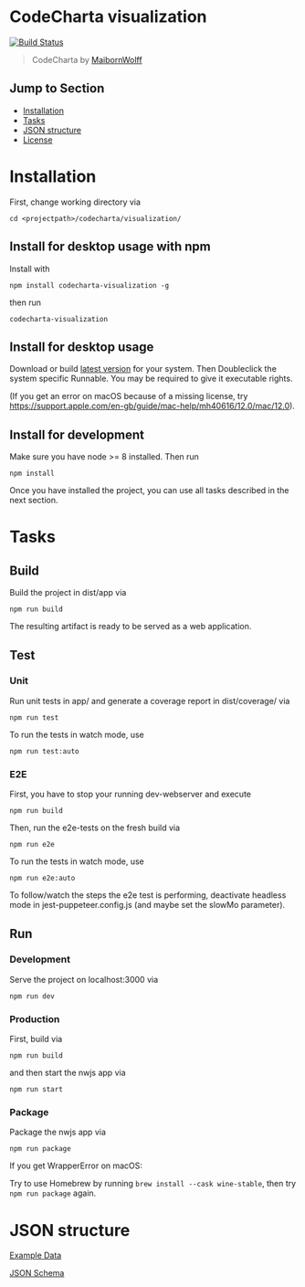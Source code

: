 # CodeCharta visualization

[![Build Status](https://travis-ci.org/MaibornWolff/codecharta.svg?branch=main)](https://travis-ci.org/MaibornWolff/codecharta)

> CodeCharta by [MaibornWolff](https://www.maibornwolff.de)

## Jump to Section

-   [Installation](#installation)
-   [Tasks](#tasks)
-   [JSON structure](#json-structure)
-   [License](LICENSE.md)

# Installation

First, change working directory via

`cd <projectpath>/codecharta/visualization/`

## Install for desktop usage with npm

Install with

`npm install codecharta-visualization -g`

then run

`codecharta-visualization`

## Install for desktop usage

Download or build [latest version](https://github.com/MaibornWolff/codecharta/releases/latest) for your system.
Then Doubleclick the system specific Runnable. You may be required to give it executable rights.

(If you get an error on macOS because of a missing license, try https://support.apple.com/en-gb/guide/mac-help/mh40616/12.0/mac/12.0).

## Install for development

Make sure you have node >= 8 installed. Then run

`npm install`

Once you have installed the project, you can use all tasks described in the next section.

# Tasks

## Build

Build the project in dist/app via

`npm run build`

The resulting artifact is ready to be served as a web application.

## Test

### Unit

Run unit tests in app/ and generate a coverage report in dist/coverage/ via

`npm run test`

To run the tests in watch mode, use

`npm run test:auto`

### E2E

First, you have to stop your running dev-webserver and execute

`npm run build`

Then, run the e2e-tests on the fresh build via

`npm run e2e`

To run the tests in watch mode, use

`npm run e2e:auto`

To follow/watch the steps the e2e test is performing, deactivate headless mode in jest-puppeteer.config.js (and maybe set the slowMo parameter).

## Run

### Development

Serve the project on localhost:3000 via

`npm run dev`

### Production

First, build via

`npm run build`

and then start the nwjs app via

`npm run start`

### Package

Package the nwjs app via

`npm run package`

If you get WrapperError on macOS:

Try to use Homebrew by running `brew install --cask wine-stable`, then try `npm run package` again.

# JSON structure

[Example Data](/visualization/app/codeCharta/assets/sample1.cc.json)

[JSON Schema](/visualization/app/codeCharta/util/generatedSchema.json)
